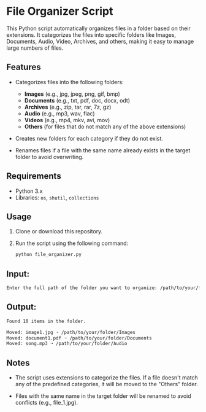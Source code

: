 # File Organizer Script

This Python script automatically organizes files in a folder based on their extensions. It categorizes the files into specific folders like Images, Documents, Audio, Video, Archives, and others, making it easy to manage large numbers of files.

## Features

- Categorizes files into the following folders:
  - **Images** (e.g., jpg, jpeg, png, gif, bmp)
  - **Documents** (e.g., txt, pdf, doc, docx, odt)
  - **Archives** (e.g., zip, tar, rar, 7z, gz)
  - **Audio** (e.g., mp3, wav, flac)
  - **Videos** (e.g., mp4, mkv, avi, mov)
  - **Others** (for files that do not match any of the above extensions)
  
- Creates new folders for each category if they do not exist.
- Renames files if a file with the same name already exists in the target folder to avoid overwriting.
  
## Requirements

- Python 3.x
- Libraries: `os`, `shutil`, `collections`

## Usage

1. Clone or download this repository.
2. Run the script using the following command:

   ```bash
   python file_organizer.py


## Input:

  ```bash
  Enter the full path of the folder you want to organize: /path/to/your/folder
  ```

## Output:

  ```bash
  Found 10 items in the folder.

  Moved: image1.jpg ➝ /path/to/your/folder/Images
  Moved: document1.pdf ➝ /path/to/your/folder/Documents
  Moved: song.mp3 ➝ /path/to/your/folder/Audio
  ```

## Notes
- The script uses extensions to categorize the files. If a file doesn't match any of the predefined categories, it will be moved to the
  "Others" folder.

- Files with the same name in the target folder will be renamed to avoid conflicts (e.g., file_1.jpg).
